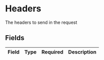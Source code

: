 # Headers

The headers to send in the request


## Fields

| Field       | Type        | Required    | Description |
| ----------- | ----------- | ----------- | ----------- |